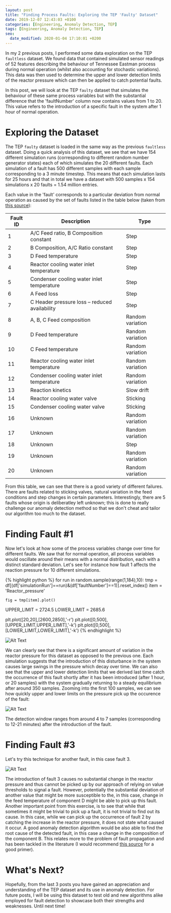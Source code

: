 ```yaml
---
layout: post
title: "Finding Process Faults: Exploring the TEP 'Faulty' Dataset"
date: 2019-12-07 12:43:03 +0100
categories: [Engineering, Anomaly Detection, TEP]
tags: [Engineering, Anomaly Detection, TEP]
seo:
  date_modified: 2020-01-04 17:10:01 +0200
---
```


In my 2 previous posts, I performed some data exploration on the TEP `faultless` dataset. We found data that contained simulated sensor readings of 52 features describing the behaviour of Tennessee Eastman process during normal operation (whilst also accounting for stochastic variations). This data was then used to determine the upper and lower detection limits of the reactor pressure which can then be applied to catch potential faults. 

In this post, we will look at the TEP `faulty` dataset that simulates the behaviour of these same process variables but with the substantial difference that the 'faultNumber' column now contains values from 1 to 20. This value refers to the introduction of a specific fault in the system after 1 hour of normal operation. 

# Exploring the Dataset

The TEP `faulty` dataset is loaded in the same way as the previous `faultless` dataset. Doing a quick analysis of this dataset, we see that we have 154 different simulation runs (corresponding to different random number generator states) each of which simulates the 20 different faults. Each simulation of a fault has 500 different samples with each sample corresponding to a 3 minute timestep. This means that each simulation lasts for 25 hours and that in total we have a dataset with 500 samples x 154 simulations x 20 faults = 1.54 million entries.  

Each value in the 'fault' corresponds to a particular deviation from normal operation as caused by the set of faults listed in the table below (taken from [this source](https://www.sciencedirect.com/science/article/pii/S0098135414000969?via%3Dihub)):

|Fault ID  | Description                                   | Type |
|----------|-----------------------------------------------|------|
|1         | A/C Feed ratio, B Composition constant        | Step |
|2         | B Composition, A/C Ratio constant             | Step | 
|3         | D Feed temperature                            | Step |
|4         | Reactor cooling water inlet temperature       | Step | 
|5         | Condenser cooling water inlet temperature     | Step | 
|6         | A Feed loss                                   | Step |
|7         | C Header pressure loss – reduced availability | Step |
|8         | A, B, C Feed composition                      | Random variation |
|9         | D Feed temperature 						   | Random variation |
|10        | C Feed temperature 						   | Random variation |
|11        | Reactor cooling water inlet temperature       | Random variation |
|12        | Condenser cooling water inlet temperature     | Random variation |
|13        | Reaction kinetics                             | Slow drift |
|14        | Reactor cooling water valve                   | Sticking| 
|15        | Condenser cooling water valve                 | Sticking |
|16        | Unknown                                       | Random variation |
|17        | Unknown                                       | Random variation |
|18        | Unknown                                       | Step |
|19        | Unknown                                       | Random variation |
|20        | Unknown                                       | Random variation |

From this table, we can see that there is a good variety of different failures. There are faults related to sticking valves, natural variation in the feed conditions and step changes in certain parameters. Interestingly, there are 5 faults whose origin is deliberatley left unknown; this is done to really challenge our anomaly detection method so that we don't cheat and tailor our algorithm too much to the dataset. 

# Finding Fault #1

Now let's look at how some of the process variables change over time for different faults. We saw that for normal operation, all process variables would oscillate around their means with a normal distribution, each with a distinct standard deviation. Let's see for instance how fault 1 affects the reaction pressure for 10 different simulations. 

{% highlight python %}
for run in random.sample(range(1,184),10):
    tmp = df[(df['simulationRun']==run)&(df['faultNumber']==1)].reset_index()
    item = 'Reactor_pressure'
    
    fig = tmp[item].plot()

UPPER_LIMIT = 2724.5
LOWER_LIMIT = 2685.6

plt.plot([20,20],[2600,2850],'-r')
plt.plot([0,500],[UPPER_LIMIT,UPPER_LIMIT],'-k')
plt.plot([0,500],[LOWER_LIMIT,LOWER_LIMIT],'-k')
{% endhighlight %}

![Alt Text](https://keepfloyding.github.io/images/reactor_pressure_fault_2.png)

We can clearly see that there is a significant amount of variation in the reactor pressure for this dataset as opposed to the previous one. Each simulation suggests that the introduction of this disturbance in the system causes large swings in the pressure which decay over time. We can also see that the upper and lower detection limits that we derived last time catch the occurrence of this fault shortly after it has been introduced (after 1 hour, or 20 samples) with the system gradually returning to a steady equilibrium after around 350 samples. Zooming into the first 100 samples, we can see how quickly upper and lower limits on the pressure pick up the occurence of the fault:

![Alt Text](https://keepfloyding.github.io/images/reactor_pressure_fault_2_zoom_in.png)

The detection window ranges from around 4 to 7 samples (corresponding to 12-21 minutes) after the introduction of the fault. 

# Finding Fault #3

Let's try this technique for another fault, in this case fault 3. 

![Alt Text](https://keepfloyding.github.io/images/reactor_pressure_fault_3.png)

The introduction of fault 3 causes no substantial change in the reactor pressure and thus cannot be picked up by our approach of relying on value thresholds to signal a fault. However, potentially the substantial deviation of another value that might be more susceptible to the, in this case, change in the feed temperature of component D might be able to pick up this fault. Another important point from this exercise, is to see that while that sometimes it might be trivial to pick up a fault, it is not trivial to find out its cause. In this case, while we can pick up the occurrence of fault 2 by catching the increase in the reactor pressure, it does not state what caused it occur. A good anomaly detection algorithm would be also able to find the root cause of the detected fault, in this case a change in the composition of the component B. This relates more to the problem of fault propagation and has been tackled in the literature (I would recommend [this source](https://discovery.ucl.ac.uk/id/eprint/1446237/1/U593572.pdf) for a good primer). 

# What's Next?

Hopefully, from the last 3 posts you have gained an appreciation and understanding of the TEP dataset and its use in anomaly detection. For future posts, I will be using this dataset to test old and new algorithms alike employed for fault detection to showcase both their strengths and weaknesses. Until next time!

